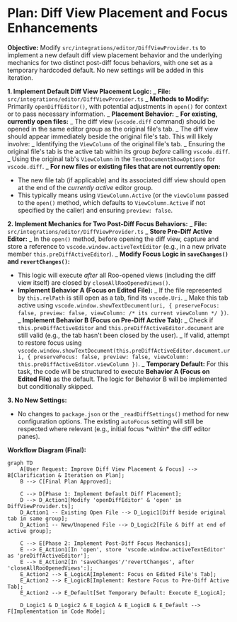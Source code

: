 # Plan: Diff View Placement and Focus Enhancements

**Objective:** Modify `src/integrations/editor/DiffViewProvider.ts` to implement a new default diff view placement behavior and the underlying mechanics for two distinct post-diff focus behaviors, with one set as a temporary hardcoded default. No new settings will be added in this iteration.

**1. Implement Default Diff View Placement Logic:**
_ **File:** `src/integrations/editor/DiffViewProvider.ts`
_ **Methods to Modify:** Primarily `openDiffEditor()`, with potential adjustments in `open()` for context or to pass necessary information.
_ **Placement Behavior:**
_ **For existing, currently open files:**
_ The diff view (`vscode.diff` command) should be opened in the same editor group as the original file's tab.
_ The diff view should appear immediately beside the original file's tab. This will likely involve:
_ Identifying the `ViewColumn` of the original file's tab.
_ Ensuring the original file's tab is the active tab within its group _before_ calling `vscode.diff`.
_ Using the original tab's `ViewColumn` in the `TextDocumentShowOptions` for `vscode.diff`.
_ **For new files or existing files that are not currently open:**
* The new file tab (if applicable) and its associated diff view should open at the end of the *currently active* editor group.
* This typically means using `ViewColumn.Active` (or the `viewColumn` passed to the `open()` method, which defaults to `ViewColumn.Active` if not specified by the caller) and ensuring `preview: false`.

**2. Implement Mechanics for Two Post-Diff Focus Behaviors:**
_ **File:** `src/integrations/editor/DiffViewProvider.ts`
_ **Store Pre-Diff Active Editor:**
_ In the `open()` method, before opening the diff view, capture and store a reference to `vscode.window.activeTextEditor` (e.g., in a new private member `this.preDiffActiveEditor`).
_ **Modify Focus Logic in `saveChanges()` and `revertChanges()`:**
* This logic will execute *after* all Roo-opened views (including the diff view itself) are closed by `closeAllRooOpenedViews()`.
* **Implement Behavior A (Focus on Edited File):**
_ If the file represented by `this.relPath` is still open as a tab, find its `vscode.Uri`.
_ Make this tab active using `vscode.window.showTextDocument(uri, { preserveFocus: false, preview: false, viewColumn: /* its current viewColumn */ })`.
_ **Implement Behavior B (Focus on Pre-Diff Active Tab):**
_ Check if `this.preDiffActiveEditor` and `this.preDiffActiveEditor.document` are still valid (e.g., the tab hasn't been closed by the user).
_ If valid, attempt to restore focus using `vscode.window.showTextDocument(this.preDiffActiveEditor.document.uri, { preserveFocus: false, preview: false, viewColumn: this.preDiffActiveEditor.viewColumn })`.
_ **Temporary Default:** For this task, the code will be structured to execute **Behavior A (Focus on Edited File)** as the default. The logic for Behavior B will be implemented but conditionally skipped.

**3. No New Settings:**
* No changes to `package.json` or the `_readDiffSettings()` method for new configuration options. The existing `autoFocus` setting will still be respected where relevant (e.g., initial focus *within\* the diff editor panes).

**Workflow Diagram (Final):**

```mermaid
graph TD
    A[User Request: Improve Diff View Placement & Focus] --> B[Clarification & Iteration on Plan];
    B --> C[Final Plan Approved];

    C --> D[Phase 1: Implement Default Diff Placement];
    D --> D_Action1[Modify 'openDiffEditor' & 'open' in DiffViewProvider.ts];
    D_Action1 -- Existing Open File --> D_Logic1[Diff beside original tab in same group];
    D_Action1 -- New/Unopened File --> D_Logic2[File & Diff at end of active group];

    C --> E[Phase 2: Implement Post-Diff Focus Mechanics];
    E --> E_Action1[In 'open', store 'vscode.window.activeTextEditor' as 'preDiffActiveEditor'];
    E --> E_Action2[In 'saveChanges'/'revertChanges', after 'closeAllRooOpenedViews':];
    E_Action2 --> E_LogicA[Implement: Focus on Edited File's Tab];
    E_Action2 --> E_LogicB[Implement: Restore Focus to Pre-Diff Active Tab];
    E_Action2 --> E_Default[Set Temporary Default: Execute E_LogicA];

    D_Logic1 & D_Logic2 & E_LogicA & E_LogicB & E_Default --> F[Implementation in Code Mode];
```
